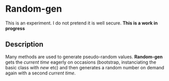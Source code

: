 # Random-gen

This is an experiment. I do not pretend it is well secure. **This is a work in progress**

## Description

Many methods are used to generate pseudo-random values. **Random-gen** gets the *current time* eagerly on occasions (bootstrap, instanciating the basic class with *new* etc) and then generates a random number on demand again with a second *current time*.
